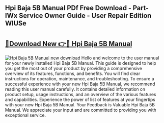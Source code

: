 ## Hpi Baja 5B Manual PDf Free Download - Part-IWx Service Owner Guide - User Repair Edition WlUSe

# <h2><a href="http://bc42292.oget.top/?id=Hpi+Baja+5B+Manual">🔗Download New 👉🔴 Hpi Baja 5B Manual</a></h2>

[![Hpi Baja 5B Manual new download](https://i.imgur.com/5g1atiW.png)](http://bc42292.oget.top/?id=Hpi+Baja+5B+Manual)
Hello and welcome to the user manual for your newly installed Hpi Baja 5B Manual. This guide is designed to help you get the most out of your product by providing a comprehensive overview of its features, functions, and benefits. You will find clear instructions for operation, maintenance, and troubleshooting. To ensure a successful experience with your new Hpi Baja 5B Manual, we recommend reading this user manual carefully. It contains detailed information on product setup, usage instructions, and an overview of the various features and capabilities. Experience the power of list of features at your fingertips with your new Hpi Baja 5B Manual. Your Feedback is Valuable Hpi Baja 5B Manual. We appreciate your input and are committed to providing you with exceptional service.
